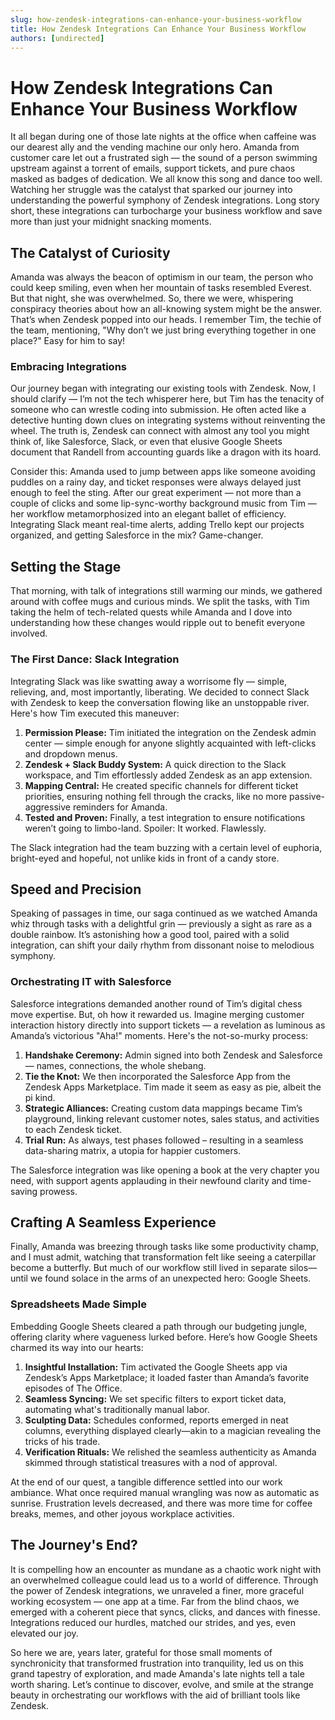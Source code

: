 ```yaml
---
slug: how-zendesk-integrations-can-enhance-your-business-workflow
title: How Zendesk Integrations Can Enhance Your Business Workflow
authors: [undirected]
---
```



# How Zendesk Integrations Can Enhance Your Business Workflow

It all began during one of those late nights at the office when caffeine was our dearest ally and the vending machine our only hero. Amanda from customer care let out a frustrated sigh — the sound of a person swimming upstream against a torrent of emails, support tickets, and pure chaos masked as badges of dedication. We all know this song and dance too well. Watching her struggle was the catalyst that sparked our journey into understanding the powerful symphony of Zendesk integrations. Long story short, these integrations can turbocharge your business workflow and save more than just your midnight snacking moments.

## The Catalyst of Curiosity

Amanda was always the beacon of optimism in our team, the person who could keep smiling, even when her mountain of tasks resembled Everest. But that night, she was overwhelmed. So, there we were, whispering conspiracy theories about how an all-knowing system might be the answer. That’s when Zendesk popped into our heads. I remember Tim, the techie of the team, mentioning, "Why don’t we just bring everything together in one place?" Easy for him to say!

### Embracing Integrations

Our journey began with integrating our existing tools with Zendesk. Now, I should clarify — I’m not the tech whisperer here, but Tim has the tenacity of someone who can wrestle coding into submission. He often acted like a detective hunting down clues on integrating systems without reinventing the wheel. The truth is, Zendesk can connect with almost any tool you might think of, like Salesforce, Slack, or even that elusive Google Sheets document that Randell from accounting guards like a dragon with its hoard.

Consider this: Amanda used to jump between apps like someone avoiding puddles on a rainy day, and ticket responses were always delayed just enough to feel the sting. After our great experiment — not more than a couple of clicks and some lip-sync-worthy background music from Tim — her workflow metamorphosized into an elegant ballet of efficiency. Integrating Slack meant real-time alerts, adding Trello kept our projects organized, and getting Salesforce in the mix? Game-changer.

## Setting the Stage

That morning, with talk of integrations still warming our minds, we gathered around with coffee mugs and curious minds. We split the tasks, with Tim taking the helm of tech-related quests while Amanda and I dove into understanding how these changes would ripple out to benefit everyone involved.

### The First Dance: Slack Integration

Integrating Slack was like swatting away a worrisome fly — simple, relieving, and, most importantly, liberating. We decided to connect Slack with Zendesk to keep the conversation flowing like an unstoppable river. Here's how Tim executed this maneuver:

1. **Permission Please:** Tim initiated the integration on the Zendesk admin center — simple enough for anyone slightly acquainted with left-clicks and dropdown menus.
2. **Zendesk + Slack Buddy System:** A quick direction to the Slack workspace, and Tim effortlessly added Zendesk as an app extension.
3. **Mapping Central:** He created specific channels for different ticket priorities, ensuring nothing fell through the cracks, like no more passive-aggressive reminders for Amanda.
4. **Tested and Proven:** Finally, a test integration to ensure notifications weren’t going to limbo-land. Spoiler: It worked. Flawlessly.

The Slack integration had the team buzzing with a certain level of euphoria, bright-eyed and hopeful, not unlike kids in front of a candy store.

## Speed and Precision

Speaking of passages in time, our saga continued as we watched Amanda whiz through tasks with a delightful grin — previously a sight as rare as a double rainbow. It’s astonishing how a good tool, paired with a solid integration, can shift your daily rhythm from dissonant noise to melodious symphony.

### Orchestrating IT with Salesforce

Salesforce integrations demanded another round of Tim’s digital chess move expertise. But, oh how it rewarded us. Imagine merging customer interaction history directly into support tickets — a revelation as luminous as Amanda’s victorious "Aha!" moments. Here's the not-so-murky process:

1. **Handshake Ceremony:** Admin signed into both Zendesk and Salesforce — names, connections, the whole shebang.
2. **Tie the Knot:** We then incorporated the Salesforce App from the Zendesk Apps Marketplace. Tim made it seem as easy as pie, albeit the pi kind.
3. **Strategic Alliances:** Creating custom data mappings became Tim’s playground, linking relevant customer notes, sales status, and activities to each Zendesk ticket.
4. **Trial Run:** As always, test phases followed – resulting in a seamless data-sharing matrix, a utopia for happier customers.

The Salesforce integration was like opening a book at the very chapter you need, with support agents applauding in their newfound clarity and time-saving prowess.

## Crafting A Seamless Experience

Finally, Amanda was breezing through tasks like some productivity champ, and I must admit, watching that transformation felt like seeing a caterpillar become a butterfly. But much of our workflow still lived in separate silos—until we found solace in the arms of an unexpected hero: Google Sheets.

### Spreadsheets Made Simple

Embedding Google Sheets cleared a path through our budgeting jungle, offering clarity where vagueness lurked before. Here’s how Google Sheets charmed its way into our hearts:

1. **Insightful Installation:** Tim activated the Google Sheets app via Zendesk’s Apps Marketplace; it loaded faster than Amanda’s favorite episodes of The Office.
2. **Seamless Syncing:** We set specific filters to export ticket data, automating what's traditionally manual labor.
3. **Sculpting Data:** Schedules conformed, reports emerged in neat columns, everything displayed clearly—akin to a magician revealing the tricks of his trade.
4. **Verification Rituals:** We relished the seamless authenticity as Amanda skimmed through statistical treasures with a nod of approval.

At the end of our quest, a tangible difference settled into our work ambiance. What once required manual wrangling was now as automatic as sunrise. Frustration levels decreased, and there was more time for coffee breaks, memes, and other joyous workplace activities.

## The Journey's End?

It is compelling how an encounter as mundane as a chaotic work night with an overwhelmed colleague could lead us to a world of difference. Through the power of Zendesk integrations, we unraveled a finer, more graceful working ecosystem — one app at a time. Far from the blind chaos, we emerged with a coherent piece that syncs, clicks, and dances with finesse. Integrations reduced our hurdles, matched our strides, and yes, even elevated our joy.

So here we are, years later, grateful for those small moments of synchronicity that transformed frustration into tranquility, led us on this grand tapestry of exploration, and made Amanda's late nights tell a tale worth sharing. Let’s continue to discover, evolve, and smile at the strange beauty in orchestrating our workflows with the aid of brilliant tools like Zendesk.
